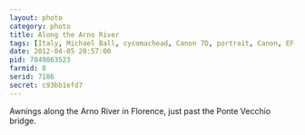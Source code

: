```yaml
---
layout: photo
category: photo
title: Along the Arno River
tags: [Italy, Michael Ball, cycomachead, Canon 7D, portrait, Canon, EF-S 10-22, Florence, Tuscany, Europe, EU, Arno River, Ponte Vecchio, Vacation]
date: 2012-04-05 20:57:00
pid: 7049863523
farmid: 8
serid: 7186
secret: c93bb1efd7
---
```


Awnings along the Arno River in Florence, just past the Ponte Vecchio bridge.